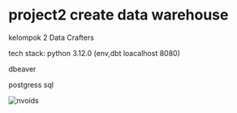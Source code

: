 # project2 create data warehouse


kelompok 2 Data Crafters 

tech stack:
python 3.12.0
(env,dbt loacalhost 8080)


dbeaver 


postgress sql 



![nvoids](https://github.com/felix11736/project2/assets/111951543/4ffa4b13-bc3b-4b46-a27d-d820715c53bc)





